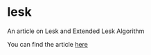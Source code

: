 # lesk
An article on Lesk and Extended Lesk Algorithm

You can find the article [here](https://kishen19.github.io/lesk/index.html)
